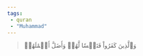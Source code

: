 ```yaml
---
tags: 
 - quran 
 - "Muhammad"
---
```


> وَٱلَّذِينَ كَفَرُواْ فَتَعۡسٗا لَّهُمۡ وَأَضَلَّ أَعۡمَٰلَهُمۡ
